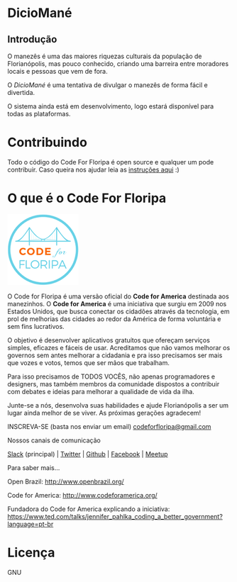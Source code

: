 # DicioMané

## Introdução

O manezês é uma das maiores riquezas culturais da população de Florianópolis, mas pouco conhecido, criando uma barreira entre moradores locais e pessoas que vem de fora.

O *DicioMané* é uma tentativa de divulgar o manezês de forma fácil e divertida.

O sistema ainda está em desenvolvimento, logo estará disponível para todas as
plataformas.

# Contribuindo

Todo o código do Code For Floripa é open source e qualquer um pode contribuir. Caso queira nos ajudar leia as [instruções aqui](CONTRIBUTING.md) :)

# O que é o Code For Floripa

![Alt text](/doc-img/logo.png)

 O Code for Floripa é uma versão oficial do **Code for America** destinada aos manezinhos. O **Code for America** é uma iniciativa que surgiu em 2009 nos Estados Unidos, que busca conectar os cidadões através da tecnologia, em prol de melhorias das cidades ao redor da América de forma voluntária e sem fins lucrativos.

O objetivo é desenvolver aplicativos gratuítos que ofereçam serviços simples, eficazes e fáceis de usar. Acreditamos que não vamos melhorar os governos sem antes melhorar a cidadania e pra isso precisamos ser mais que vozes e votos, temos que ser mãos que trabalham.

Para isso precisamos de TODOS VOCÊS, não apenas programadores e designers, mas também membros da comunidade dispostos a contribuir com debates e ideias para melhorar a qualidade de vida da ilha.

Junte-se a nós, desenvolva suas habilidades e ajude Florianópolis a ser um lugar ainda melhor de se viver. As próximas gerações agradecem!

INSCREVA-SE (basta nos enviar um email)
codeforfloripa@gmail.com

Nossos canais de comunicação

[Slack](https://codeforfloripa.slack.com/) (principal) |  [Twitter](https://twitter.com/CodeForFloripa) |
[Github](https://github.com/CodeForFloripa) | 
[Facebook](https://www.facebook.com/CodeForFloripa/?fref=ts) |
[Meetup](http://www.meetup.com/pt-BR/Code-For-Floripa-Meetup/)

Para saber mais...

Open Brazil: http://www.openbrazil.org/

Code for America: http://www.codeforamerica.org/

Fundadora do Code for America explicando a iniciativa: https://www.ted.com/talks/jennifer_pahlka_coding_a_better_government?language=pt-br


# Licença

GNU
